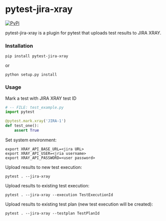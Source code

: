 # pytest-jira-xray

[![PyPi](https://img.shields.io/pypi/v/pytest-jira-xray.png)](https://pypi.python.org/pypi/pytest-jira-xray)

pytest-jira-xray is a plugin for pytest that uploads test results to JIRA XRAY.

### Installation

```commandline
pip install pytest-jira-xray
```

or

```commandline
python setup.py install
```

### Usage

Mark a test with JIRA XRAY test ID

```python
# -- FILE: test_example.py
import pytest

@pytest.mark.xray('JIRA-1')
def test_one():
    assert True
```

Set system environment:
```commandline
export XRAY_API_BASE_URL=<jira URL>
export XRAY_API_USER=<jria username>
export XRAY_API_PASSWORD=<user password>
```

Upload results to new test execution:
```commandline
pytest . --jira-xray
```

Upload results to existing test execution:
```commandline
pytest . --jira-xray --execution TestExecutionId
```

Upload results to existing test plan (new test execution will be created):
```commandline
pytest . --jira-xray --testplan TestPlanId
```
